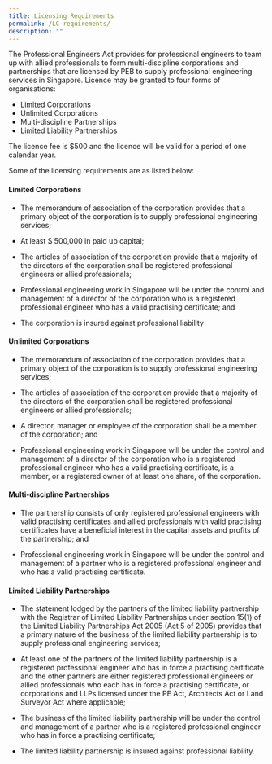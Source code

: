 ```yaml
---
title: Licensing Requirements
permalink: /LC-requirements/
description: ""
---
```


The Professional Engineers Act provides for professional engineers to team up with allied professionals to form multi-discipline corporations and partnerships that are licensed by PEB to supply professional engineering services in Singapore. Licence may be granted to four forms of organisations:

* Limited Corporations 
* Unlimited Corporations
* Multi-discipline Partnerships
* Limited Liability Partnerships

The licence fee is $500 and the licence will be valid for a period of one calendar year.

Some of the licensing requirements are as listed below:

#### Limited Corporations
*   The memorandum of association of the corporation provides that a primary object of the corporation is to supply professional engineering services;
    
*   At least $ 500,000 in paid up capital;
    
*   The articles of association of the corporation provide that a majority of the directors of the corporation shall be registered professional engineers or allied professionals;
    
*   Professional engineering work in Singapore will be under the control and management of a director of the corporation who is a registered professional engineer who has a valid practising certificate; and
    
*   The corporation is insured against professional liability

#### Unlimited Corporations
*   The memorandum of association of the corporation provides that a primary object of the corporation is to supply professional engineering services;
    
*   The articles of association of the corporation provide that a majority of the directors of the corporation shall be registered professional engineers or allied professionals;
    
*   A director, manager or employee of the corporation shall be a member of the corporation; and
    
*   Professional engineering work in Singapore will be under the control and management of a director of the corporation who is a registered professional engineer who has a valid practising certificate, is a member, or a registered owner of at least one share, of the corporation.

#### Multi-discipline Partnerships
*   The partnership consists of only registered professional engineers with valid practising certificates and allied professionals with valid practising certificates have a beneficial interest in the capital assets and profits of the partnership; and
    
*   Professional engineering work in Singapore will be under the control and management of a partner who is a registered professional engineer and who has a valid practising certificate.

#### Limited Liability Partnerships
*   The statement lodged by the partners of the limited liability partnership with the Registrar of Limited Liability Partnerships under section 15(1) of the Limited Liability Partnerships Act 2005 (Act 5 of 2005) provides that a primary nature of the business of the limited liability partnership is to supply professional engineering services;
    
*   At least one of the partners of the limited liability partnership is a registered professional engineer who has in force a practising certificate and the other partners are either registered professional engineers or allied professionals who each has in force a practising certificate, or corporations and LLPs licensed under the PE Act, Architects Act or Land Surveyor Act where applicable;
    
*   The business of the limited liability partnership will be under the control and management of a partner who is a registered professional engineer who has in force a practising certificate;
    
*   The limited liability partnership is insured against professional liability.